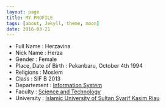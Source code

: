 ```yaml
---
layout: page
title: MY PROFILE
tags: [about, Jekyll, theme, moon]
date: 2016-03-21
---
```


* Full Name             : Herzavina
* Nick Name             : Herza
* Gender                : Female
* Place, Date of Birth  : Pekanbaru, October 4th 1994
* Religions             : Moslem
* Class                 : SIF B 2013
* Departement           : [Information System](http://sif.uin-suska.ac.id/)<br>
* Faculty               : [Science and Technology](http://fst.uin-suska.ac.id/)<br>
* University            : [Islamic University of Sultan Syarif Kasim Riau](http://uin-suska.ac.id/)<br>

